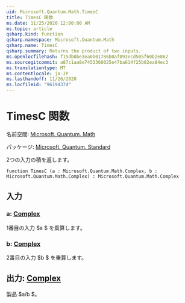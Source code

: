 ```yaml
---
uid: Microsoft.Quantum.Math.TimesC
title: TimesC 関数
ms.date: 11/25/2020 12:00:00 AM
ms.topic: article
qsharp.kind: function
qsharp.namespace: Microsoft.Quantum.Math
qsharp.name: TimesC
qsharp.summary: Returns the product of two inputs.
ms.openlocfilehash: f15db0be3ea0b01786b0af093ecd505f60b2e862
ms.sourcegitcommit: a87c1aa8e7453360025e47ba614f25b02ea84ec3
ms.translationtype: MT
ms.contentlocale: ja-JP
ms.lasthandoff: 11/26/2020
ms.locfileid: "96194374"
---
```

# <a name="timesc-function"></a>TimesC 関数

名前空間: [Microsoft. Quantum. Math](xref:Microsoft.Quantum.Math)

パッケージ: [Microsoft. Quantum. Standard](https://nuget.org/packages/Microsoft.Quantum.Standard)


2つの入力の積を返します。

```qsharp
function TimesC (a : Microsoft.Quantum.Math.Complex, b : Microsoft.Quantum.Math.Complex) : Microsoft.Quantum.Math.Complex
```


## <a name="input"></a>入力

### <a name="a--complex"></a>a: [Complex](xref:Microsoft.Quantum.Math.Complex)

1番目の入力 $a $ を乗算します。


### <a name="b--complex"></a>b: [Complex](xref:Microsoft.Quantum.Math.Complex)

2番目の入力 $b $ を乗算します。



## <a name="output--complex"></a>出力: [Complex](xref:Microsoft.Quantum.Math.Complex)

製品 $a/b $。